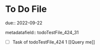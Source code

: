 # To Do File

due:: 2022-09-22

metadatafield:: todoTestFile_424_31

- [ ] Task of todoTestFile_424 1 [[Query me]]

